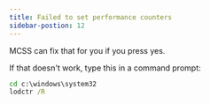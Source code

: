 ```yaml
---
title: Failed to set performance counters
sidebar-postion: 12
---
```


MCSS can fix that for you if you press yes. 

If that doesn't work, type this in a command prompt:
```cmd
cd c:\windows\system32
lodctr /R
```